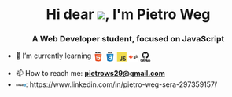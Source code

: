 <h1 align="center">Hi dear <img src="https://raw.githubusercontent.com/kaueMarques/kaueMarques/master/hi.gif" width="30px">, I'm Pietro Weg</h1>
<h3 align="center">A Web Developer student, focused on JavaScript</h3>

- 🌱 I’m currently learning <span>
  <img src="https://github.com/devicons/devicon/blob/master/icons/html5/html5-original-wordmark.svg" alt="html-logo" width="20" align="center" height="20"/>
  <img src="https://github.com/devicons/devicon/blob/master/icons/css3/css3-original-wordmark.svg" alt="css-logo" width="20" align="center" height="20"/>
  <img src="https://github.com/devicons/devicon/blob/master/icons/javascript/javascript-original.svg" alt="js-logo" width="20" align="center" height="20"/>
  <img src="https://github.com/devicons/devicon/blob/master/icons/git/git-original-wordmark.svg" alt="git-logo" width="20" align="center" height="20"/>
  <img src="https://github.com/devicons/devicon/blob/master/icons/github/github-original-wordmark.svg" alt="github-logo" width="20" align="center" height="20"/>  
</span>

- 📫 How to reach me: **pietrows29@gmail.com**
- <span>
   <img src="https://github.com/devicons/devicon/blob/master/icons/linkedin/linkedin-original-wordmark.svg" width="20" align="center" height="20"/>:
   https://www.linkedin.com/in/pietro-weg-sera-297359157/
  </span>
